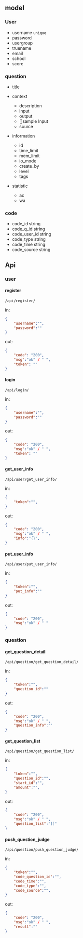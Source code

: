 ## model

### User

* username  `unique`
* password
* usergroup
* truename
* email
* school
* score



### question

* title
* context

  * description
  * input
  * output
  * []sample Input
  * source
* information
  
  * id
  * time_limit
  * mem_limit
  * io_mode
  * create_by
  * level
  * tags
* statistic
  * ac
  * wa



### code

* code_id string
* code_q_id string
* code_user_id string
* code_type  string
* code_time  string
* code_source  string



## Api

### user

#### register

`/api/register/`

in:

```json
{
    "username":"",
	"password":""
}
```

out:

```json
{
    "code": "200",
    "msg":"ok" / " ",
 	"token": ""
}
```

#### login

`/api/login/`

in:

```json
{
    "username":"",
	"password":""
}
```

out:

```json
{
    "code": "200",
    "msg":"ok" / " ",
 	"token": ""
}
```

####  get_user_info

`/api/user/get_user_info/`

in:

```json
{
    "token":"",
}
```

out:

```json
{
    "code": "200",
    "msg":"ok" / " ",
 	"info":"{}",
}
```

#### put_user_info

`/api/user/put_user_info/`

in:

```json
{
    "token":"",
    "put_info":""
}
```

out:

```json
{
    "code": "200",
    "msg":"ok" / " "
}
```

### question

#### get_question_detail

`/api/question/get_question_detail/`

in:

```json
{
    "token":"",
    "question_id":""
}
```

out:

```json
{
    "code": "200",
    "msg":"ok" / " ",
    "question_info":""
}
```



#### get_question_list

`/api/question/get_question_list/`

in:

```json
{
    "token":"",
    "question_id":"",
    "start_id":"",
    "amount":"",
}
```

out:

```json
{
    "code": "200",
    "msg":"ok" / " ",
    "question_list":"[]"
}
```



#### push_question_judge

`/api/question/push_question_judge/`

in:

```json
{
    "token":"",
    "code_question_id":"",
    "code_time":"",
	"code_type":"",
    "code_source":"",
}
```

out:

```json
{
    "code": "200",
    "msg":"ok" / " ",
    "result":""
}
```











